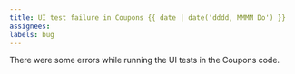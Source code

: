 ```yaml
---
title: UI test failure in Coupons {{ date | date('dddd, MMMM Do') }}
assignees: 
labels: bug
---
```


There were some errors while running the UI tests in the Coupons code.